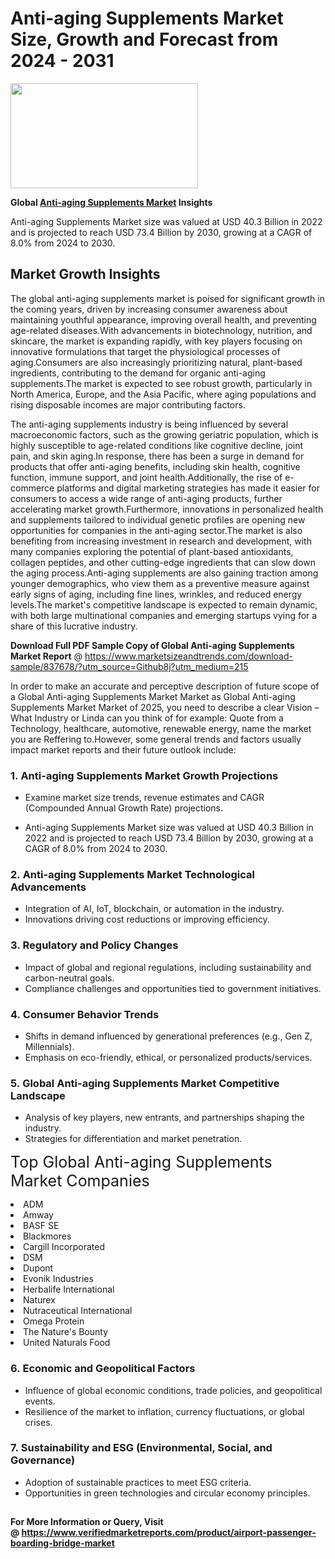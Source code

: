 <H1>Anti-aging Supplements Market Size, Growth and Forecast from 2024 - 2031</H1><img class="aligncenter size-medium wp-image-584254" src="https://thirdeyenews.in/wp-content/uploads/2024/09/Global-Market-Research-300x168.jpeg" alt="" width="300" height="168" /><p><strong>Global&nbsp;<a href="https://www.marketsizeandtrends.com/download-sample/837678/?utm_source=Github8j?utm_medium=215">Anti-aging Supplements Market</a> Insights</strong></p><p>Anti-aging Supplements Market size was valued at USD 40.3 Billion in 2022 and is projected to reach USD 73.4 Billion by 2030, growing at a CAGR of 8.0% from 2024 to 2030.</p><p><h2>Market Growth Insights</h2> <p>The global anti-aging supplements market is poised for significant growth in the coming years, driven by increasing consumer awareness about maintaining youthful appearance, improving overall health, and preventing age-related diseases.With advancements in biotechnology, nutrition, and skincare, the market is expanding rapidly, with key players focusing on innovative formulations that target the physiological processes of aging.Consumers are also increasingly prioritizing natural, plant-based ingredients, contributing to the demand for organic anti-aging supplements.The market is expected to see robust growth, particularly in North America, Europe, and the Asia Pacific, where aging populations and rising disposable incomes are major contributing factors.</p> <p>The anti-aging supplements industry is being influenced by several macroeconomic factors, such as the growing geriatric population, which is highly susceptible to age-related conditions like cognitive decline, joint pain, and skin aging.In response, there has been a surge in demand for products that offer anti-aging benefits, including skin health, cognitive function, immune support, and joint health.Additionally, the rise of e-commerce platforms and digital marketing strategies has made it easier for consumers to access a wide range of anti-aging products, further accelerating market growth.Furthermore, innovations in personalized health and supplements tailored to individual genetic profiles are opening new opportunities for companies in the anti-aging sector.The market is also benefiting from increasing investment in research and development, with many companies exploring the potential of plant-based antioxidants, collagen peptides, and other cutting-edge ingredients that can slow down the aging process.Anti-aging supplements are also gaining traction among younger demographics, who view them as a preventive measure against early signs of aging, including fine lines, wrinkles, and reduced energy levels.The market's competitive landscape is expected to remain dynamic, with both large multinational companies and emerging startups vying for a share of this lucrative industry.<p><span class=""><strong>Download Full PDF Sample Copy of Global Anti-aging Supplements Market Report</strong> @ <a href="https://www.marketsizeandtrends.com/download-sample/837678/?utm_source=Github8j?utm_medium=215" target="_blank">https://www.marketsizeandtrends.com/download-sample/837678/?utm_source=Github8j?utm_medium=215</a></span></p><p>In order to make an accurate and perceptive description of future scope of a Global&nbsp;Anti-aging Supplements Market Market as Global&nbsp;Anti-aging Supplements Market Market of 2025, you need to describe a clear Vision &ndash; What Industry or Linda can you think of for example: Quote from a Technology, healthcare, automotive, renewable energy, name the market you are Reffering to.However, some general trends and factors usually impact market reports and their future outlook include:</p><h3>1.&nbsp;<strong>Anti-aging Supplements Market Growth Projections</strong></h3><ul><li>Examine market size trends, revenue estimates and CAGR (Compounded Annual Growth Rate) projections.</li><li><p>Anti-aging Supplements Market size was valued at USD 40.3 Billion in 2022 and is projected to reach USD 73.4 Billion by 2030, growing at a CAGR of 8.0% from 2024 to 2030.</p></li></ul><h3>2.&nbsp;<strong>Anti-aging Supplements Market Technological Advancements</strong></h3><ul><li>Integration of AI, IoT, blockchain, or automation in the industry.</li><li>Innovations driving cost reductions or improving efficiency.</li></ul><h3>3.&nbsp;<strong>Regulatory and Policy Changes</strong></h3><ul><li>Impact of global and regional regulations, including sustainability and carbon-neutral goals.</li><li>Compliance challenges and opportunities tied to government initiatives.</li></ul><h3>4.&nbsp;<strong>Consumer Behavior Trends</strong></h3><ul><li>Shifts in demand influenced by generational preferences (e.g., Gen Z, Millennials).</li><li>Emphasis on eco-friendly, ethical, or personalized products/services.</li></ul><h3>5.&nbsp;<strong>Global Anti-aging Supplements Market Competitive Landscape</strong></h3><ul><li>Analysis of key players, new entrants, and partnerships shaping the industry.</li><li>Strategies for differentiation and market penetration.</li></ul><p data-pm-slice="1 1 []"><span style="color: inherit; font-family: inherit; font-size: 25px;">Top Global Anti-aging Supplements Market Companies</span></p><div class="" data-test-id=""><p><li>ADM</li><li> Amway</li><li> BASF SE</li><li> Blackmores</li><li> Cargill Incorporated</li><li> DSM</li><li> Dupont</li><li> Evonik Industries</li><li> Herbalife International</li><li> Naturex</li><li> Nutraceutical International</li><li> Omega Protein</li><li> The Nature's Bounty</li><li> United Naturals Food</li></p></div><h3>6.&nbsp;<strong>Economic and Geopolitical Factors</strong></h3><ul><li>Influence of global economic conditions, trade policies, and geopolitical events.</li><li>Resilience of the market to inflation, currency fluctuations, or global crises.</li></ul><h3>7.&nbsp;<strong>Sustainability and ESG (Environmental, Social, and Governance)</strong></h3><ul><li>Adoption of sustainable practices to meet ESG criteria.</li><li>Opportunities in green technologies and circular economy principles.</li></ul><h2><strong style="font-size: 14px;">For More Information or Query, Visit @&nbsp;</strong><a style="background-color: #ffffff; font-size: 14px;" href="https://www.marketsizeandtrends.com/report/anti-aging-supplements-market/" target="_blank">https://www.verifiedmarketreports.com/product/airport-passenger-boarding-bridge-market</a></h2>